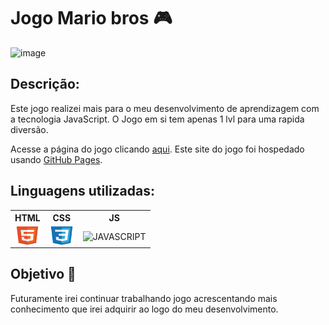 # Jogo Mario bros  :video_game:

![image](https://user-images.githubusercontent.com/84552433/167180398-b1465b9a-89ec-4a61-9343-79898732a5c5.png)

<h2> Descrição: </h2>

Este jogo realizei mais para o meu desenvolvimento de aprendizagem com a tecnologia JavaScript. O Jogo em si tem apenas 1 lvl para uma rapida diversão. 

Acesse a página do jogo clicando [aqui](https://leodkvt.github.io/Mario-bros/). Este site do jogo foi hospedado usando [GitHub Pages](https://pages.github.com/).

<h2> Linguagens utilizadas: </h2>

<table>
<tr>
  <th> HTML </th>
  <th> CSS </th>
  <th> JS </th>
</tr>
<tr>
  <td><img align="center" alt="HTML" height="30" width="40" src="https://raw.githubusercontent.com/devicons/devicon/master/icons/html5/html5-original.svg"></td>
  <td><img align="center" alt="CSS" height="30" width="40" src="https://raw.githubusercontent.com/devicons/devicon/master/icons/css3/css3-original.svg"></td>
  <td><img align="center" alt="JAVASCRIPT" height="32" width="33" src="https://cdn.jsdelivr.net/gh/devicons/devicon/icons/javascript/javascript-original.svg"></td>
</tr>
</table>

## Objetivo :dart:

Futuramente irei continuar trabalhando jogo acrescentando mais conhecimento que irei adquirir ao logo do meu desenvolvimento.
